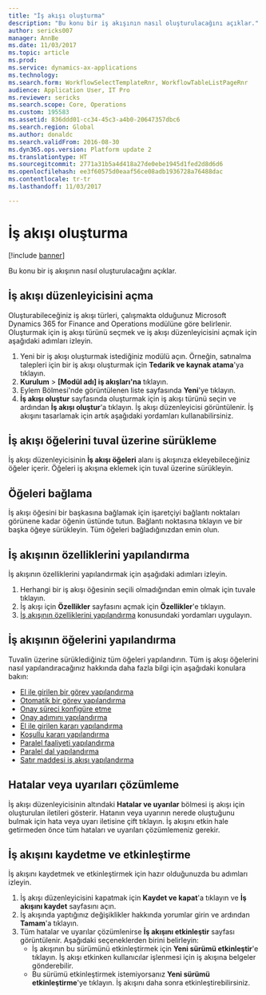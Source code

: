 ```yaml
---
title: "İş akışı oluşturma"
description: "Bu konu bir iş akışının nasıl oluşturulacağını açıklar."
author: sericks007
manager: AnnBe
ms.date: 11/03/2017
ms.topic: article
ms.prod: 
ms.service: dynamics-ax-applications
ms.technology: 
ms.search.form: WorkflowSelectTemplateRnr, WorkflowTableListPageRnr
audience: Application User, IT Pro
ms.reviewer: sericks
ms.search.scope: Core, Operations
ms.custom: 195583
ms.assetid: 836ddd01-cc34-45c3-a4b0-20647357dbc6
ms.search.region: Global
ms.author: donaldc
ms.search.validFrom: 2016-08-30
ms.dyn365.ops.version: Platform update 2
ms.translationtype: HT
ms.sourcegitcommit: 2771a31b5a4d418a27de0ebe1945d1fed2d8d6d6
ms.openlocfilehash: ee3f60575d0eaaf56ce08adb1936728a76488dac
ms.contentlocale: tr-tr
ms.lasthandoff: 11/03/2017

---
```


# <a name="create-a-workflow"></a>İş akışı oluşturma

[!include [banner](../includes/banner.md)]

Bu konu bir iş akışının nasıl oluşturulacağını açıklar.

<a name="open-the-workflow-editor"></a>İş akışı düzenleyicisini açma
------------------------

Oluşturabileceğiniz iş akışı türleri, çalışmakta olduğunuz Microsoft Dynamics 365 for Finance and Operations modülüne göre belirlenir. Oluşturmak için iş akışı türünü seçmek ve iş akışı düzenleyicisini açmak için aşağıdaki adımları izleyin.

1.  Yeni bir iş akışı oluşturmak istediğiniz modülü açın. Örneğin, satınalma talepleri için bir iş akışı oluşturmak için **Tedarik ve kaynak atama**'ya tıklayın.
2.  **Kurulum** &gt; **\[Modül adı\] iş akışları'na** tıklayın.
3.  Eylem Bölmesi'nde görüntülenen liste sayfasında **Yeni**'ye tıklayın.
4.  **İş akışı oluştur** sayfasında oluşturmak için iş akışı türünü seçin ve ardından **İş akışı oluştur**'a tıklayın. İş akışı düzenleyicisi görüntülenir. İş akışını tasarlamak için artık aşağıdaki yordamları kullanabilirsiniz.

## <a name="drag-workflow-elements-onto-the-canvas"></a>İş akışı öğelerini tuval üzerine sürükleme
İş akışı düzenleyicisinin **İş akışı öğeleri** alanı iş akışınıza ekleyebileceğiniz öğeler içerir. Öğeleri iş akışına eklemek için tuval üzerine sürükleyin.

## <a name="connect-the-elements"></a>Öğeleri bağlama
İş akışı öğesini bir başkasına bağlamak için işaretçiyi bağlantı noktaları görünene kadar öğenin üstünde tutun. Bağlantı noktasına tıklayın ve bir başka öğeye sürükleyin. Tüm öğeleri bağladığınızdan emin olun.

## <a name="configure-the-properties-of-the-workflow"></a>İş akışının özelliklerini yapılandırma
İş akışının özelliklerini yapılandırmak için aşağıdaki adımları izleyin.

1.  Herhangi bir iş akışı öğesinin seçili olmadığından emin olmak için tuvale tıklayın.
2.  İş akışı için **Özellikler** sayfasını açmak için **Özellikler**'e tıklayın.
3.  [İş akışının özelliklerini yapılandırma](configure-workflow-properties.md) konusundaki yordamları uygulayın.

## <a name="configure-the-elements-of-the-workflow"></a>İş akışının öğelerini yapılandırma
Tuvalin üzerine sürüklediğiniz tüm öğeleri yapılandırın. Tüm iş akışı öğelerini nasıl yapılandıracağınız hakkında daha fazla bilgi için aşağıdaki konulara bakın:

-   [El ile girilen bir görev yapılandırma](configure-manual-task-workflow.md)
-   [Otomatik bir görev yapılandırma](configure-automated-task-workflow.md)
-   [Onay süreci konfigüre etme](configure-approval-process-workflow.md)
-   [Onay adımını yapılandırma](configure-approval-step-workflow.md)
-   [El ile girilen kararı yapılandırma](configure-manual-decision-workflow.md)
-   [Koşullu kararı yapılandırma](configure-conditional-decision-workflow.md)
-   [Paralel faaliyeti yapılandırma](configure-parallel-activity-workflow.md)
-   [Paralel dal yapılandırma](configure-parallel-branch-workflow.md)
-   [Satır maddesi iş akışı yapılandırma](configure-line-item-workflow.md)

## <a name="resolve-any-errors-or-warnings"></a>Hatalar veya uyarıları çözümleme
İş akışı düzenleyicisinin altındaki **Hatalar ve uyarılar** bölmesi iş akışı için oluşturulan iletileri gösterir. Hatanın veya uyarının nerede oluştuğunu bulmak için hata veya uyarı iletisine çift tıklayın. İş akışını etkin hale getirmeden önce tüm hataları ve uyarıları çözümlemeniz gerekir.

## <a name="save-and-activate-the-workflow"></a>İş akışını kaydetme ve etkinleştirme
İş akışını kaydetmek ve etkinleştirmek için hazır olduğunuzda bu adımları izleyin.

1.  İş akışı düzenleyicisini kapatmak için **Kaydet ve kapat**'a tıklayın ve **İş akışını kaydet** sayfasını açın.
2.  İş akışında yaptığınız değişiklikler hakkında yorumlar girin ve ardından **Tamam**'a tıklayın.
3.  Tüm hatalar ve uyarılar çözümlenirse **İş akışını etkinleştir** sayfası görüntülenir. Aşağıdaki seçeneklerden birini belirleyin:
    -   İş akışının bu sürümünü etkinleştirmek için **Yeni sürümü etkinleştir**'e tıklayın. İş akışı etkinken kullanıcılar işlenmesi için iş akışına belgeler gönderebilir.
    -   Bu sürümü etkinleştirmek istemiyorsanız **Yeni sürümü etkinleştirme**'ye tıklayın. İş akışını daha sonra etkinleştirebilirsiniz.







